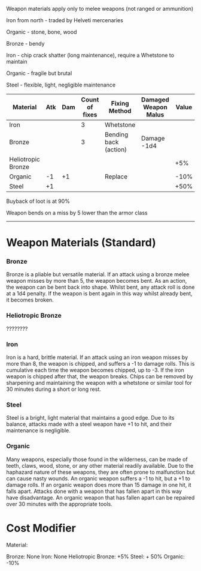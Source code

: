 Weapon materials apply only to melee weapons (not ranged or ammunition)

Iron from north - traded by Helveti mercenaries

Organic - stone, bone, wood

Bronze - bendy

Iron - chip crack shatter (long maintenance), require a Whetstone to maintain

Organic - fragile but brutal

Steel - flexible, light, negligible maintenance


| Material           | Atk | Dam | Count of fixes | Fixing Method         | Damaged Weapon Malus | Value |
| ------------------ | --- | --- | -------------- | --------------------- | -------------------- | ----- |
| Iron               |     |     | 3              | Whetstone             |                      |       |
| Bronze             |     |     | 3              | Bending back (action) | Damage -1d4          |       |
| Heliotropic Bronze |     |     |                |                       |                      | +5%   |
| Organic            | -1  | +1  |                | Replace               |                      | -10%  |
| Steel              | +1  |     |                |                       |                      | +50%  |

Buyback of loot is at 90%

Weapon bends on a miss by 5 lower than the armor class

<hr>

# Weapon Materials (Standard)

### Bronze

Bronze is a pliable but versatile material. If an attack using a bronze melee weapon misses by more than 5, the weapon becomes bent. As an action, the weapon can be bent back into shape. Whilst bent, any attack roll is done at a 1d4 penalty. If the weapon is bent again in this way whilst already bent, it becomes broken.

### Heliotropic Bronze

????????

### Iron

Iron is a hard, brittle material. If an attack using an iron weapon misses by more than 8, the weapon is chipped, and suffers a -1 to damage rolls. This is cumulative each time the weapon becomes chipped, up to -3. If the iron weapon is chipped after that, the weapon breaks. Chips can be removed by sharpening and maintaining the weapon with a whetstone or similar tool for 30 minutes during a short or long rest.

### Steel

Steel is a bright, light material that maintains a good edge. Due to its balance, attacks made with a steel weapon have +1 to hit, and their maintenance is negligible.

### Organic

Many weapons, especially those found in the wilderness, can be made of teeth, claws, wood, stone, or any other material readily available. Due to the haphazard nature of these weapons, they are often prone to malfunction but can cause nasty wounds. An organic weapon suffers a -1 to hit, but a +1 to damage rolls. If an organic weapon does more than 15 damage in one hit, it falls apart. Attacks done with a weapon that has fallen apart in this way have disadvantage. An organic weapon that has fallen apart can be repaired over 30 minutes with the appropriate tools.

# Cost Modifier

Material:

Bronze: None
Iron: None
Heliotropic Bronze: +5%
Steel: + 50%
Organic: -10%